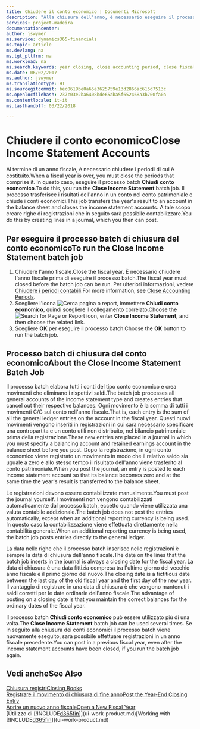 ```yaml
---
title: Chiudere il conto economico | Documenti Microsoft
description: "Alla chiusura dell'anno, è necessario eseguire il processo batch Chiudi conto economico per chiudere i periodi contabili che costituiscono l'anno fiscale."
services: project-madeira
documentationcenter: 
author: jswymer
ms.service: dynamics365-financials
ms.topic: article
ms.devlang: na
ms.tgt_pltfrm: na
ms.workload: na
ms.search.keywords: year closing, close accounting period, close fiscal year, bank account detailed trial balance
ms.date: 06/02/2017
ms.author: jswymer
ms.translationtype: HT
ms.sourcegitcommit: bec0619be0a65e3625759e13d2866ac615d7513c
ms.openlocfilehash: 237c03e2ba6408bde65aba5f652468a3b700fa0a
ms.contentlocale: it-it
ms.lasthandoff: 03/22/2018

---
```

# <a name="close-income-statement-accounts"></a><span data-ttu-id="c755b-103">Chiudere il conto economico</span><span class="sxs-lookup"><span data-stu-id="c755b-103">Close Income Statement Accounts</span></span>
<span data-ttu-id="c755b-104">Al termine di un anno fiscale, è necessario chiudere i periodi di cui è costituito.</span><span class="sxs-lookup"><span data-stu-id="c755b-104">When a fiscal year is over, you must close the periods that comprise it.</span></span> <span data-ttu-id="c755b-105">In questo caso, eseguire il processo batch **Chiudi conto economico**.</span><span class="sxs-lookup"><span data-stu-id="c755b-105">To do this, you run the **Close Income Statement** batch job.</span></span> <span data-ttu-id="c755b-106">Il processo trasferisce i risultati dell'anno in un conto nel conto patrimoniale e chiude i conti economici.</span><span class="sxs-lookup"><span data-stu-id="c755b-106">This job transfers the year's result to an account in the balance sheet and closes the income statement accounts.</span></span> <span data-ttu-id="c755b-107">A tale scopo creare righe di registrazioni che in seguito sarà possibile contabilizzare.</span><span class="sxs-lookup"><span data-stu-id="c755b-107">You do this by creating lines in a journal, which you then can post.</span></span>

## <a name="to-run-the-close-income-statement-batch-job"></a><span data-ttu-id="c755b-108">Per eseguire il processo batch di chiusura del conto economico</span><span class="sxs-lookup"><span data-stu-id="c755b-108">To run the Close Income Statement batch job</span></span>
1. <span data-ttu-id="c755b-109">Chiudere l'anno fiscale.</span><span class="sxs-lookup"><span data-stu-id="c755b-109">Close the fiscal year.</span></span> <span data-ttu-id="c755b-110">È necessario chiudere l'anno fiscale prima di eseguire il processo batch.</span><span class="sxs-lookup"><span data-stu-id="c755b-110">The fiscal year must closed before the batch job can be run.</span></span> <span data-ttu-id="c755b-111">Per ulteriori informazioni, vedere [Chiudere i periodi contabili](year-close-account-periods.md).</span><span class="sxs-lookup"><span data-stu-id="c755b-111">For more information, see [Close Accounting Periods](year-close-account-periods.md).</span></span>
2. <span data-ttu-id="c755b-112">Scegliere l'icona ![Cerca pagina o report](media/ui-search/search_small.png "icona Cerca pagina o report"), immettere **Chiudi conto economico**, quindi scegliere il collegamento correlato.</span><span class="sxs-lookup"><span data-stu-id="c755b-112">Choose the ![Search for Page or Report](media/ui-search/search_small.png "Search for Page or Report icon") icon, enter **Close Income Statement**, and then choose the related link.</span></span>
3. <span data-ttu-id="c755b-113">Scegliere **OK** per eseguire il processo batch.</span><span class="sxs-lookup"><span data-stu-id="c755b-113">Choose the **OK** button to run the batch job.</span></span>

## <a name="about-the-close-income-statement-batch-job"></a><span data-ttu-id="c755b-114">Processo batch di chiusura del conto economico</span><span class="sxs-lookup"><span data-stu-id="c755b-114">About the Close Income Statement Batch Job</span></span>
<span data-ttu-id="c755b-115">Il processo batch elabora tutti i conti del tipo conto economico e crea movimenti che eliminano i rispettivi saldi.</span><span class="sxs-lookup"><span data-stu-id="c755b-115">The batch job processes all general accounts of the income statement type and creates entries that cancel out their respective balances.</span></span> <span data-ttu-id="c755b-116">Ogni movimento è la somma di tutti i movimenti C/G sul conto nell'anno fiscale.</span><span class="sxs-lookup"><span data-stu-id="c755b-116">That is, each entry is the sum of all the general ledger entries on the account in the fiscal year.</span></span> <span data-ttu-id="c755b-117">Questi nuovi movimenti vengono inseriti in registrazioni in cui sarà necessario specificare una contropartita e un conto utili non distribuito, nel bilancio patrimoniale prima della registrazione.</span><span class="sxs-lookup"><span data-stu-id="c755b-117">These new entries are placed in a journal in which you must specify a balancing account and retained earnings account in the balance sheet before you post.</span></span> <span data-ttu-id="c755b-118">Dopo la registrazione, in ogni conto economico viene registrato un movimento in modo che il relativo saldo sia uguale a zero e allo stesso tempo il risultato dell'anno viene trasferito al conto patrimoniale.</span><span class="sxs-lookup"><span data-stu-id="c755b-118">When you post the journal, an entry is posted to each income statement account so that its balance becomes zero and at the same time the year's result is transferred to the balance sheet.</span></span>

<span data-ttu-id="c755b-119">Le registrazioni devono essere contabilizzate manualmente.</span><span class="sxs-lookup"><span data-stu-id="c755b-119">You must post the journal yourself.</span></span> <span data-ttu-id="c755b-120">I movimenti non vengono contabilizzati automaticamente dal processo batch, eccetto quando viene utilizzata una valuta contabile addizionale.</span><span class="sxs-lookup"><span data-stu-id="c755b-120">The batch job does not post the entries automatically, except when an additional reporting currency is being used.</span></span> <span data-ttu-id="c755b-121">In questo caso la contabilizzazione viene effettuata direttamente nella contabilità generale.</span><span class="sxs-lookup"><span data-stu-id="c755b-121">When an additional reporting currency is being used, the batch job posts entries directly to the general ledger.</span></span>

<span data-ttu-id="c755b-122">La data nelle righe che il processo batch inserisce nelle registrazioni è sempre la data di chiusura dell'anno fiscale.</span><span class="sxs-lookup"><span data-stu-id="c755b-122">The date on the lines that the batch job inserts in the journal is always a closing date for the fiscal year.</span></span> <span data-ttu-id="c755b-123">La data di chiusura è una data fittizia compresa tra l'ultimo giorno del vecchio anno fiscale e il primo giorno del nuovo.</span><span class="sxs-lookup"><span data-stu-id="c755b-123">The closing date is a fictitious date between the last day of the old fiscal year and the first day of the new year.</span></span> <span data-ttu-id="c755b-124">Il vantaggio di registrare in una data di chiusura è che vengono mantenuti i saldi corretti per le date ordinarie dell'anno fiscale.</span><span class="sxs-lookup"><span data-stu-id="c755b-124">The advantage of posting on a closing date is that you maintain the correct balances for the ordinary dates of the fiscal year.</span></span>

<span data-ttu-id="c755b-125">Il processo batch **Chiudi conto economico** può essere utilizzato più di una volta.</span><span class="sxs-lookup"><span data-stu-id="c755b-125">The **Close Income Statement** batch job can be used several times.</span></span> <span data-ttu-id="c755b-126">Se in seguito alla chiusura dei conti economici il processo batch viene nuovamente eseguito, sarà possibile effettuare registrazioni in un anno fiscale precedente.</span><span class="sxs-lookup"><span data-stu-id="c755b-126">You can post in a previous fiscal year, even after the income statement accounts have been closed, if you run the batch job again.</span></span>

## <a name="see-also"></a><span data-ttu-id="c755b-127">Vedi anche</span><span class="sxs-lookup"><span data-stu-id="c755b-127">See Also</span></span>
[<span data-ttu-id="c755b-128">Chiusura registri</span><span class="sxs-lookup"><span data-stu-id="c755b-128">Closing Books</span></span>](year-close-books.md)  
[<span data-ttu-id="c755b-129">Registrare il movimento di chiusura di fine anno</span><span class="sxs-lookup"><span data-stu-id="c755b-129">Post the Year-End Closing Entry</span></span>](year-how-post-year-end-close-entry.md)  
[<span data-ttu-id="c755b-130">Aprire un nuovo anno fiscale</span><span class="sxs-lookup"><span data-stu-id="c755b-130">Open a New Fiscal Year</span></span>](finance-how-open-new-fiscal-year.md)  
<span data-ttu-id="c755b-131">[Utilizzo di [!INCLUDE[d365fin](includes/d365fin_md.md)]](ui-work-product.md)</span><span class="sxs-lookup"><span data-stu-id="c755b-131">[Working with [!INCLUDE[d365fin](includes/d365fin_md.md)]](ui-work-product.md)</span></span>

